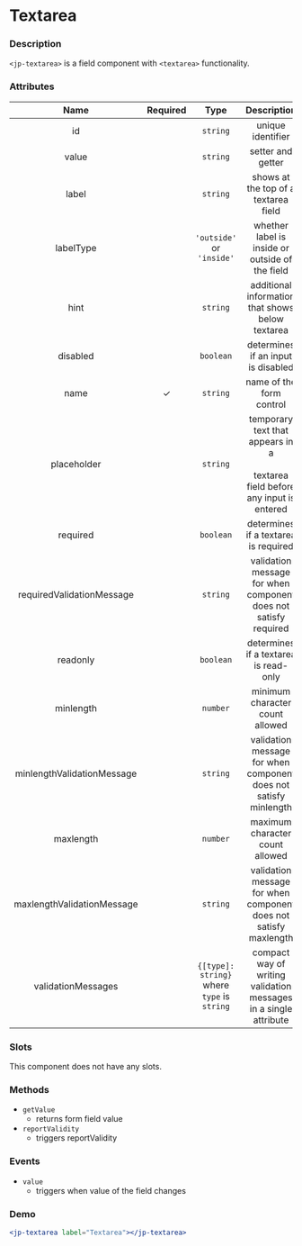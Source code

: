 # Textarea

### Description

`<jp-textarea>` is a field component with `<textarea>` functionality.

### Attributes

|          **Name**          | **Required** |                  **Type**                   |                                    **Description**                                    |
| :------------------------: | :----------: | :-----------------------------------------: | :-----------------------------------------------------------------------------------: |
|             id             |              |                  `string`                   |                                   unique identifier                                   |
|           value            |              |                  `string`                   |                                   setter and getter                                   |
|           label            |              |                  `string`                   |                         shows at the top of a textarea field                          |
|         labelType          |              |          `'outside'` or `'inside'`          |                    whether label is inside or outside of the field                    |
|            hint            |              |                  `string`                   |                   additional information that shows below textarea                    |
|          disabled          |              |                  `boolean`                  |                          determines if an input is disabled                           |
|            name            |      ✓       |                  `string`                   |                               name of the form control                                |
|        placeholder         |              |                  `string`                   | temporary text that appears in a <br></br> textarea field before any input is entered |
|          required          |              |                  `boolean`                  |                         determines if a textarea is required                          |
| requiredValidationMessage  |              |                  `string`                   |            validation message for when component does not satisfy required            |
|          readonly          |              |                  `boolean`                  |                         determines if a textarea is read-only                         |
|         minlength          |              |                  `number`                   |                            minimum character count allowed                            |
| minlengthValidationMessage |              |                  `string`                   |           validation message for when component does not satisfy minlength            |
|         maxlength          |              |                  `number`                   |                            maximum character count allowed                            |
| maxlengthValidationMessage |              |                  `string`                   |           validation message for when component does not satisfy maxlength            |
|     validationMessages     |              | `{[type]: string}` where `type` is `string` |           compact way of writing validation messages in a single attribute            |

### Slots

This component does not have any slots.

### Methods

- `getValue`
  - returns form field value
- `reportValidity`
  - triggers reportValidity

### Events

- `value`
  - triggers when value of the field changes

### Demo

```jsx live
<jp-textarea label="Textarea"></jp-textarea>
```
